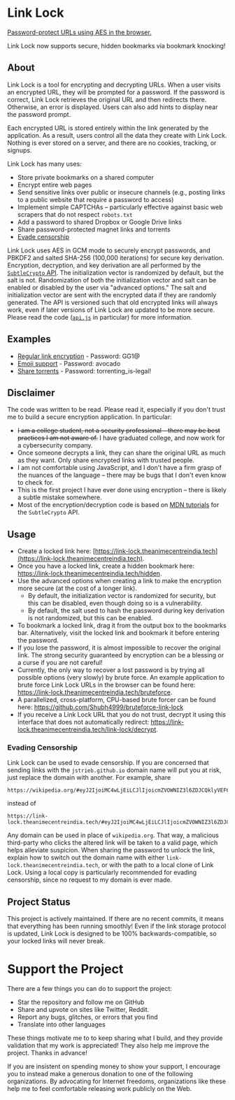 # Link Lock

[Password-protect URLs using AES in the
browser.](https://link-lock.theanimecentreindia.tech)

Link Lock now supports secure, hidden bookmarks via bookmark knocking!



## About

Link Lock is a tool for encrypting and decrypting URLs. When a user visits an
encrypted URL, they will be prompted for a password. If the password is
correct, Link Lock retrieves the original URL and then redirects there.
Otherwise, an error is displayed. Users can also add hints to display near the
password prompt.

Each encrypted URL is stored entirely within the link generated by the
application. As a result, users control all the data they create with Link
Lock. Nothing is ever stored on a server, and there are no cookies, tracking,
or signups.

Link Lock has many uses:

- Store private bookmarks on a shared computer
- Encrypt entire web pages
- Send sensitive links over public or insecure channels (e.g., posting links
  to a public website that require a password to access)
- Implement simple CAPTCHAs – particularly effective against basic web scrapers
  that do not respect `robots.txt`
- Add a password to shared Dropbox or Google Drive links
- Share password-protected magnet links and torrents
- [Evade censorship](#evading-censorship)

Link Lock uses AES in GCM mode to securely encrypt passwords, and PBKDF2 and
salted SHA-256 (100,000 iterations) for secure key derivation. Encryption,
decryption, and key derivation are all performed by the [`SubtleCrypto`
API](https://developer.mozilla.org/en-US/docs/Web/API/SubtleCrypto). The
initialization vector is randomized by default, but the salt is not.
Randomization of both the initialization vector and salt can be enabled or
disabled by the user via "advanced options." The salt and initialization vector
are sent with the encrypted data if they are randomly generated. The API is
versioned such that old encrypted links will always work, even if later
versions of Link Lock are updated to be more secure. Please read the code
([`api.js`](https://github.com/Shubh4999/link-lock/blob/master/api.js) in
particular) for more information.


## Examples

- [Regular link encryption](Url) - Password: GG1@
- [Emoji
  support](url) - Password: avocado
- [Share
  torrents](Url) - Password: torrenting_is-legal!



## Disclaimer

The code was written to be read. Please read it, especially if you don't trust
me to build a secure encryption application. In particular:

- ~~I am a college student, not a security professional – there may be best
  practices I am not aware of.~~ I have graduated college, and now work for a
  cybersecurity company. 
- Once someone decrypts a link, they can share the original URL as much as they
  want. Only share encrypted links with trusted people.
- I am not comfortable using JavaScript, and I don't have a firm grasp of the
  nuances of the language – there may be bugs that I don't even know to check
  for.
- This is the first project I have ever done using encryption – there is likely
  a subtle mistake somewhere.
- Most of the encryption/decryption code is based on [MDN
  tutorials](https://developer.mozilla.org/en-US/docs/Web/API/SubtleCrypto/deriveKey#PBKDF2_2)
  for the `SubtleCrypto` API.



## Usage

- Create a locked link here: [https://link-lock.theanimecentreindia.tech](https://link-lock.theanimecentreindia.tech).
- Once you have a locked link, create a hidden bookmark here:
  <https://link-lock.theanimecentreindia.tech/hidden>.
- Use the advanced options when creating a link to make the encryption more
  secure (at the cost of a longer link).
    - By default, the initialization vector is randomized for security, but
      this can be disabled, even though doing so is a vulnerability.
    - By default, the salt used to hash the password during key derivation is
      not randomized, but this can be enabled.
- To bookmark a locked link, drag it from the output box to the bookmarks bar.
  Alternatively, visit the locked link and bookmark it before entering the
  password.
- If you lose the password, it is almost impossible to recover the original
  link. The strong security guaranteed by encryption can be a blessing or a
  curse if you are not careful!
- Currently, the only way to recover a lost password is by trying all possible
  options (very slowly) by brute force. An example application to brute force
  Link Lock URLs in the browser can be found here:
  <https://link-lock.theanimecentreindia.tech/bruteforce>.
- A parallelized, cross-platform, CPU-based brute forcer can be found here:
  <https://github.com/Shubh4999/bruteforce-link-lock>
- If you receive a Link Lock URL that you do not trust, decrypt it using this
  interface that does not automatically redirect:
  <https://link-lock.theanimecentreindia.tech/link-lock/decrypt>.

### Evading Censorship

Link Lock can be used to evade censorship. If you are concerned that sending
links with the `jstrieb.github.io` domain name will put you at risk, just
replace the domain with another. For example, share

```
https://wikipedia.org/#eyJ2IjoiMC4wLjEiLCJlIjoicmZVOWNIZ3l6ZDJCQklyVEF6bS8rNnUxM2xGQ3UxN2wrYWVNM25QOC9nNlRJU3pnc21YUlFMQVJ0QjMrczNERG8yWFN2RXdZNUhkeEdhWTJyNmljTnpNWVNoYkdwV0xtMnVMQ3pHNVAiLCJoIjoiMSArIDEgPSA/IiwicyI6IkRxQW1iRnQ2ZUJWU2UxcjRFeXVlTkE9PSIsImkiOiJGQjA0QU5yUURvbjI0UEw5In0=
```

instead of

```
https://link-lock.theanimecentreindia.tech/#eyJ2IjoiMC4wLjEiLCJlIjoicmZVOWNIZ3l6ZDJCQklyVEF6bS8rNnUxM2xGQ3UxN2wrYWVNM25QOC9nNlRJU3pnc21YUlFMQVJ0QjMrczNERG8yWFN2RXdZNUhkeEdhWTJyNmljTnpNWVNoYkdwV0xtMnVMQ3pHNVAiLCJoIjoiMSArIDEgPSA/IiwicyI6IkRxQW1iRnQ2ZUJWU2UxcjRFeXVlTkE9PSIsImkiOiJGQjA0QU5yUURvbjI0UEw5In0=
```

Any domain can be used in place of `wikipedia.org`. That way, a malicious
third-party who clicks the altered link will be taken to a valid page, which
helps alleviate suspicion. When sharing the password to unlock the link,
explain how to switch out the domain name with either
`link-lock.theanimecentreindia.tech`, or with the path to a local clone of Link Lock.
Using a local copy is particularly recommended for evading censorship, since no
request to my domain is ever made.
## Project Status

This project is actively maintained. If there are no recent commits, it means
that everything has been running smoothly! Even if the link storage protocol
is updated, Link Lock is designed to be 100% backwards-compatible, so your
locked links will never break.



# Support the Project

There are a few things you can do to support the project:

- Star the repository and follow me on GitHub
- Share and upvote on sites like Twitter, Reddit.
- Report any bugs, glitches, or errors that you find
- Translate into other languages

These things motivate me to to keep sharing what I build, and they provide
validation that my work is appreciated! They also help me improve the project.
Thanks in advance!

If you are insistent on spending money to show your support, I encourage you to
instead make a generous donation to one of the following organizations. By
advocating for Internet freedoms, organizations like these help me to feel
comfortable releasing work publicly on the Web.
